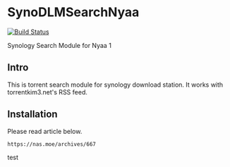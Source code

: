 # SynoDLMSearchNyaa

[![Build Status](https://travis-ci.org/neobutter/SynoDLMSearchNyaa.svg?branch=master)](https://travis-ci.org/neobutter/SynoDLMSearchNyaa)

Synology Search Module for Nyaa 1

## Intro
This is torrent search module for synology download station.
It works with torrentkim3.net's RSS feed.

## Installation
Please read article below.
```
https://nas.moe/archives/667
```

test
